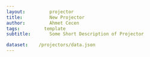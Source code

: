 ```yaml
---
layout:     	projector
title:     		New Projector
author:     	Ahmet Cecen
tags:         template
subtitle:    	Some Short Description of Projector

dataset:    /projectors/data.json
---
```


